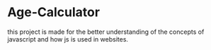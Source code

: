 ﻿# Age-Calculator

 this project is made  for the better understanding of the concepts of javascript and how js is used in websites.
 
